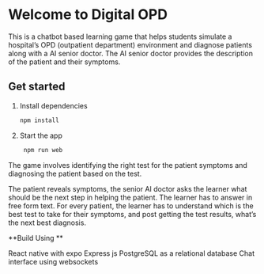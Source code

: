 # Welcome to Digital OPD

This is a chatbot based learning game that helps students simulate a hospital’s OPD (outpatient department) environment and diagnose patients along with a AI senior doctor. The AI senior doctor provides the description of the patient and their symptoms.

## Get started

1. Install dependencies

   ```bash
   npm install
   ```

2. Start the app

   ```bash
    npm run web
   ```


The game involves identifying the right test for the patient symptoms and diagnosing the patient based on the test.

The patient reveals symptoms, the senior AI doctor asks the learner what should be the next step in helping the patient. The learner has to answer in free form text. For every patient, the learner has to understand which is the best test to take for their symptoms, and post getting the test results, what’s the next best diagnosis.

**Build Using **

 React native with expo
 Express js 
 PostgreSQL as a relational database
 Chat interface using websockets

